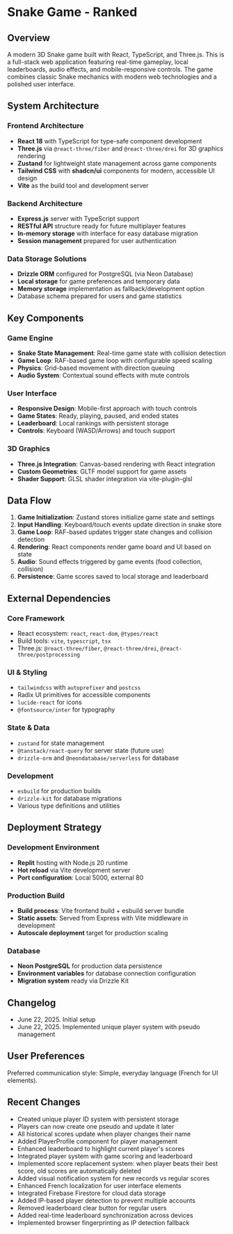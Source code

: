 # Snake Game - Ranked

## Overview
A modern 3D Snake game built with React, TypeScript, and Three.js. This is a full-stack web application featuring real-time gameplay, local leaderboards, audio effects, and mobile-responsive controls. The game combines classic Snake mechanics with modern web technologies and a polished user interface.

## System Architecture

### Frontend Architecture
- **React 18** with TypeScript for type-safe component development
- **Three.js** via `@react-three/fiber` and `@react-three/drei` for 3D graphics rendering
- **Zustand** for lightweight state management across game components
- **Tailwind CSS** with **shadcn/ui** components for modern, accessible UI design
- **Vite** as the build tool and development server

### Backend Architecture
- **Express.js** server with TypeScript support
- **RESTful API** structure ready for future multiplayer features
- **In-memory storage** with interface for easy database migration
- **Session management** prepared for user authentication

### Data Storage Solutions
- **Drizzle ORM** configured for PostgreSQL (via Neon Database)
- **Local storage** for game preferences and temporary data
- **Memory storage** implementation as fallback/development option
- Database schema prepared for users and game statistics

## Key Components

### Game Engine
- **Snake State Management**: Real-time game state with collision detection
- **Game Loop**: RAF-based game loop with configurable speed scaling
- **Physics**: Grid-based movement with direction queuing
- **Audio System**: Contextual sound effects with mute controls

### User Interface
- **Responsive Design**: Mobile-first approach with touch controls
- **Game States**: Ready, playing, paused, and ended states
- **Leaderboard**: Local rankings with persistent storage
- **Controls**: Keyboard (WASD/Arrows) and touch support

### 3D Graphics
- **Three.js Integration**: Canvas-based rendering with React integration
- **Custom Geometries**: GLTF model support for game assets
- **Shader Support**: GLSL shader integration via vite-plugin-glsl

## Data Flow

1. **Game Initialization**: Zustand stores initialize game state and settings
2. **Input Handling**: Keyboard/touch events update direction in snake store
3. **Game Loop**: RAF-based updates trigger state changes and collision detection
4. **Rendering**: React components render game board and UI based on state
5. **Audio**: Sound effects triggered by game events (food collection, collision)
6. **Persistence**: Game scores saved to local storage and leaderboard

## External Dependencies

### Core Framework
- React ecosystem: `react`, `react-dom`, `@types/react`
- Build tools: `vite`, `typescript`, `tsx`
- Three.js: `@react-three/fiber`, `@react-three/drei`, `@react-three/postprocessing`

### UI & Styling
- `tailwindcss` with `autoprefixer` and `postcss`
- Radix UI primitives for accessible components
- `lucide-react` for icons
- `@fontsource/inter` for typography

### State & Data
- `zustand` for state management
- `@tanstack/react-query` for server state (future use)
- `drizzle-orm` and `@neondatabase/serverless` for database

### Development
- `esbuild` for production builds
- `drizzle-kit` for database migrations
- Various type definitions and utilities

## Deployment Strategy

### Development Environment
- **Replit** hosting with Node.js 20 runtime
- **Hot reload** via Vite development server
- **Port configuration**: Local 5000, external 80

### Production Build
- **Build process**: Vite frontend build + esbuild server bundle
- **Static assets**: Served from Express with Vite middleware in development
- **Autoscale deployment** target for production scaling

### Database
- **Neon PostgreSQL** for production data persistence
- **Environment variables** for database connection configuration
- **Migration system** ready via Drizzle Kit

## Changelog
- June 22, 2025. Initial setup
- June 22, 2025. Implemented unique player system with pseudo management

## User Preferences
Preferred communication style: Simple, everyday language (French for UI elements).

## Recent Changes
- Created unique player ID system with persistent storage
- Players can now create one pseudo and update it later
- All historical scores update when player changes their name
- Added PlayerProfile component for player management
- Enhanced leaderboard to highlight current player's scores
- Integrated player system with game scoring and leaderboard
- Implemented score replacement system: when player beats their best score, old scores are automatically deleted
- Added visual notification system for new records vs regular scores
- Enhanced French localization for user interface elements
- Integrated Firebase Firestore for cloud data storage
- Added IP-based player detection to prevent multiple accounts
- Removed leaderboard clear button for regular users
- Added real-time leaderboard synchronization across devices
- Implemented browser fingerprinting as IP detection fallback